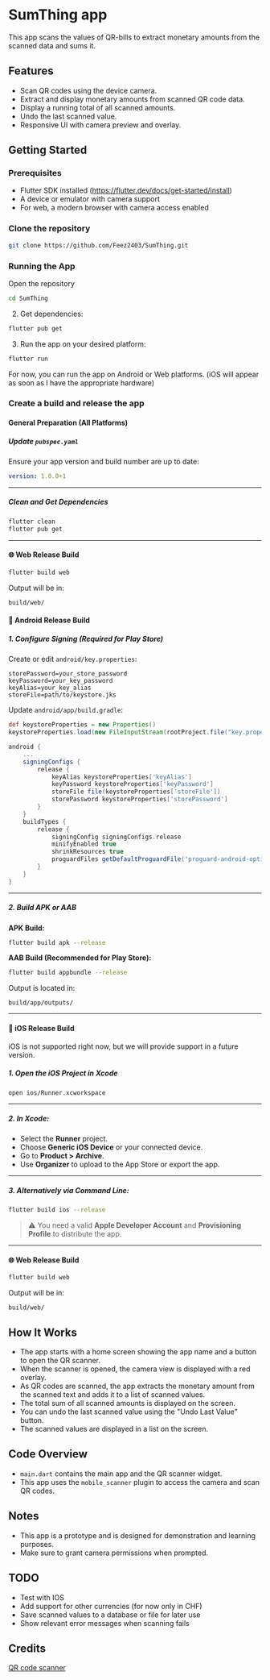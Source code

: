 # SumThing app

This app scans the values of QR-bills to extract monetary amounts from the scanned data and sums it.

## Features

- Scan QR codes using the device camera.
- Extract and display monetary amounts from scanned QR code data.
- Display a running total of all scanned amounts.
- Undo the last scanned value.
- Responsive UI with camera preview and overlay.

## Getting Started

### Prerequisites

- Flutter SDK installed (https://flutter.dev/docs/get-started/install)
- A device or emulator with camera support
- For web, a modern browser with camera access enabled

### Clone the repository

```bash
git clone https://github.com/Feez2403/SumThing.git
```

### Running the App

Open the repository

```bash
cd SumThing
```

2. Get dependencies:

```bash
flutter pub get
```

3. Run the app on your desired platform:

```bash
flutter run
```

For now, you can run the app on Android or Web platforms. (iOS will appear as soon as I have the appropriate hardware)

### Create a build and release the app

#### General Preparation (All Platforms)

##### Update `pubspec.yaml`

Ensure your app version and build number are up to date:

```yaml
version: 1.0.0+1
```

---

##### Clean and Get Dependencies

```bash
flutter clean
flutter pub get
```

---

#### 🌐 Web Release Build

```bash
flutter build web
```

Output will be in:

```
build/web/
```

#### 📱 Android Release Build

##### 1. Configure Signing (Required for Play Store)

Create or edit `android/key.properties`:

```properties
storePassword=your_store_password
keyPassword=your_key_password
keyAlias=your_key_alias
storeFile=path/to/keystore.jks
```

Update `android/app/build.gradle`:

```groovy
def keystoreProperties = new Properties()
keystoreProperties.load(new FileInputStream(rootProject.file("key.properties")))

android {
    ...
    signingConfigs {
        release {
            keyAlias keystoreProperties['keyAlias']
            keyPassword keystoreProperties['keyPassword']
            storeFile file(keystoreProperties['storeFile'])
            storePassword keystoreProperties['storePassword']
        }
    }
    buildTypes {
        release {
            signingConfig signingConfigs.release
            minifyEnabled true
            shrinkResources true
            proguardFiles getDefaultProguardFile('proguard-android-optimize.txt'), 'proguard-rules.pro'
        }
    }
}
```

---

##### 2. Build APK or AAB

**APK Build:**

```bash
flutter build apk --release
```

**AAB Build (Recommended for Play Store):**

```bash
flutter build appbundle --release
```

Output is located in:

```
build/app/outputs/
```

---

#### 🍏 iOS Release Build

iOS is not supported right now, but we will provide support in a future version.

##### 1. Open the iOS Project in Xcode

```bash
open ios/Runner.xcworkspace
```

---

##### 2. In Xcode:

- Select the **Runner** project.
- Choose **Generic iOS Device** or your connected device.
- Go to **Product > Archive**.
- Use **Organizer** to upload to the App Store or export the app.

---

##### 3. Alternatively via Command Line:

```bash
flutter build ios --release
```

> ⚠️ You need a valid **Apple Developer Account** and **Provisioning Profile** to distribute the app.

---

#### 🌐 Web Release Build

```bash
flutter build web
```

Output will be in:

```
build/web/
```

## How It Works

- The app starts with a home screen showing the app name and a button to open the QR scanner.
- When the scanner is opened, the camera view is displayed with a red overlay.
- As QR codes are scanned, the app extracts the monetary amount from the scanned text and adds it to a list of scanned values.
- The total sum of all scanned amounts is displayed on the screen.
- You can undo the last scanned value using the "Undo Last Value" button.
- The scanned values are displayed in a list on the screen.

## Code Overview

- `main.dart` contains the main app and the QR scanner widget.
- This app uses the `mobile_scanner` plugin to access the camera and scan QR codes.

## Notes

- This app is a prototype and is designed for demonstration and learning purposes.
- Make sure to grant camera permissions when prompted.

## TODO

- Test with IOS
- Add support for other currencies (for now only in CHF)
- Save scanned values to a database or file for later use
- Show relevant error messages when scanning fails

## Credits

[QR code scanner](https://pub.dev/packages/mobile_scanner)
